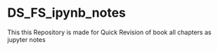 # DS_FS_ipynb_notes
This this Repository is made for Quick Revision of book all chapters as jupyter notes

